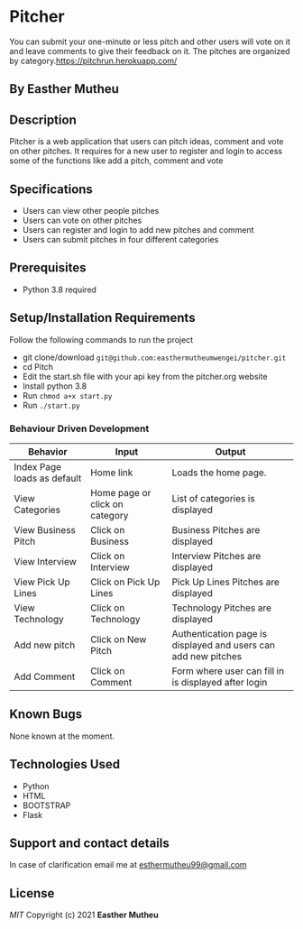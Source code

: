 # Pitcher
You can submit your one-minute or less pitch and other users will vote on it and leave comments to give their feedback on it. The pitches are organized by category.https://pitchrun.herokuapp.com/
## By Easther Mutheu

## Description
Pitcher is a web application that users can pitch ideas, comment and vote on other pitches. It requires for a new user to register and login to access some of the functions like add a pitch, comment and vote

## Specifications
* Users can view other people pitches
* Users can vote on other pitches
* Users can register and login to add new pitches and comment
* Users can submit pitches in four different categories

## Prerequisites
* Python 3.8 required

## Setup/Installation Requirements
Follow the following commands to run the project
* git clone/download ```git@github.com:easthermutheumwengei/pitcher.git```
* cd Pitch
* Edit the start.sh file with your api key from the pitcher.org website
* Install python 3.8
* Run ```chmod a+x start.py```
* Run ```./start.py```

### Behaviour Driven Development
| Behavior            | Input                         | Output                        |
| ------------------- | ----------------------------- | ----------------------------- |
| Index Page loads as default | Home link | Loads the home page. |
| View Categories | Home page or click on category | List of categories is displayed |
| View Business Pitch | Click on Business | Business Pitches are displayed|
| View Interview | Click on Interview | Interview Pitches are displayed|
| View Pick Up Lines | Click on Pick Up Lines | Pick Up Lines Pitches are displayed|
| View Technology | Click on Technology| Technology Pitches are displayed|
| Add new pitch | Click on New Pitch | Authentication page is displayed and users can add new pitches|
| Add Comment | Click on Comment | Form where user can fill in is displayed after login|



## Known Bugs
None known at the moment.

## Technologies Used
* Python
* HTML
* BOOTSTRAP
* Flask

## Support and contact details
In case of clarification email me at esthermutheu99@gmail.com

## License
*MIT*
Copyright (c) 2021 **Easther Mutheu**

